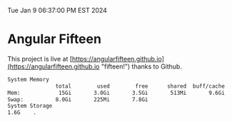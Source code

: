 Tue Jan  9 06:37:00 PM EST 2024

# Angular Fifteen


This project is live at [https://angularfifteen.github.io](https://angularfifteen.github.io "fifteen!") thanks to Github.

```bash
System Memory
               total        used        free      shared  buff/cache   available
Mem:            15Gi       3.0Gi       3.5Gi       513Mi       9.6Gi        12Gi
Swap:          8.0Gi       225Mi       7.8Gi
System Storage
1.6G	.
```
